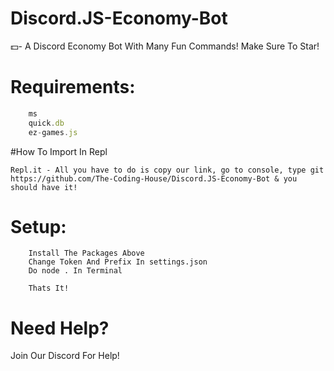# Discord.JS-Economy-Bot
💵- A Discord Economy Bot With Many Fun Commands! Make Sure To Star!

# Requirements:
``` discord.js
    ms
    quick.db
    ez-games.js
```
#How To Import In Repl
```
Repl.it - All you have to do is copy our link, go to console, type git https://github.com/The-Coding-House/Discord.JS-Economy-Bot & you should have it!
```

# Setup:
``` In The Terminal Do npm init
    Install The Packages Above
    Change Token And Prefix In settings.json
    Do node . In Terminal
    
    Thats It!
```

# Need Help?
Join Our Discord For Help!




